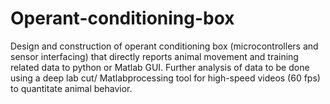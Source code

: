 # Operant-conditioning-box
Design and construction of operant conditioning box (microcontrollers and sensor interfacing) that directly reports animal movement and training related data to python or Matlab GUI. Further analysis of data to be done using a deep lab cut/ Matlabprocessing tool for high-speed videos (60 fps) to quantitate animal behavior. 
